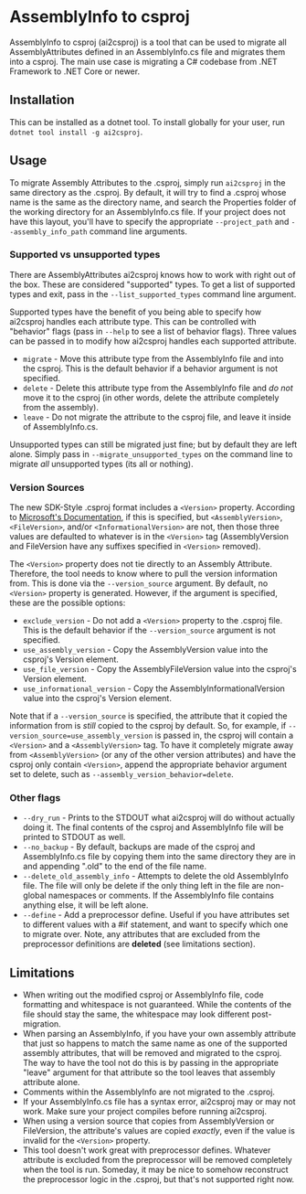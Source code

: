 # AssemblyInfo to csproj

AssemblyInfo to csproj (ai2csproj) is a tool that can be used to migrate all AssemblyAttributes defined in an AssemblyInfo.cs file and migrates them into a csproj.  The main use case is migrating a C# codebase from .NET Framework to .NET Core or newer.

## Installation

This can be installed as a dotnet tool.  To install globally for your user, run ```dotnet tool install -g ai2csproj```.

## Usage

To migrate Assembly Attributes to the .csproj, simply run ```ai2csproj``` in the same directory as the .csproj.  By default, it will try to find a .csproj whose name is the same as the directory name, and search the Properties folder of the working directory for an AssemblyInfo.cs file.  If your project does not have this layout, you'll have to specify the appropriate ```--project_path``` and ```--assembly_info_path``` command line arguments.

### Supported vs unsupported types

There are AssemblyAttributes ai2csproj knows how to work with right out of the box.  These are considered "supported" types.  To get a list of supported types and exit, pass in the ```--list_supported_types``` command line argument.

Supported types have the benefit of you being able to specify how ai2csproj handles each attribute type.  This can be controlled with "behavior" flags (pass in ```--help``` to see a list of behavior flags).  Three values can be passed in to modify how ai2csproj handles each supported attribute.

* ```migrate``` - Move this attribute type from the AssemblyInfo file and into the csproj.  This is the default behavior if a behavior argument is not specified.
* ```delete``` - Delete this attribute type from the AssemblyInfo file and _do not_ move it to the csproj (in other words, delete the attribute completely from the assembly).
* ```leave``` - Do not migrate the attribute to the csproj file, and leave it inside of AssemblyInfo.cs.

Unsupported types can still be migrated just fine; but by default they are left alone.  Simply pass in ```--migrate_unsupported_types``` on the command line to migrate _all_ unsupported types (its all or nothing).

### Version Sources

The new SDK-Style .csproj format includes a ```<Version>``` property.  According to [Microsoft's Documentation](https://learn.microsoft.com/en-us/dotnet/core/project-sdk/msbuild-props), if this is specified, but ```<AssemblyVersion>```, ```<FileVersion>```, and/or ```<InformationalVersion>``` are not, then those three values are defaulted to whatever is in the ```<Version>``` tag (AssemblyVersion and FileVersion have any suffixes specified in ```<Version>``` removed).

The ```<Version>``` property does not tie directly to an Assembly Attribute.  Therefore, the tool needs to know where to pull the version information from.  This is done via the ```--version_source``` argument.  By default, no ```<Version>``` property is generated.  However, if the argument is specified, these are the possible options:

* ```exclude_version``` - Do not add a ```<Version>``` property to the .csproj file.  This is the default behavior if the ```--version_source``` argument is not specified.
* ```use_assembly_version``` - Copy the AssemblyVersion value into the csproj's Version element.
* ```use_file_version``` - Copy the AssemblyFileVersion value into the csproj's Version element.
* ```use_informational_version``` - Copy the AssemblyInformationalVersion value into the csproj's Version element.

Note that if a ```--version_source``` is specified, the attribute that it copied the information from is _still_ copied to the csproj by default.  So, for example, if ```--version_source=use_assembly_version``` is passed in, the csproj will contain a ```<Version>``` and a ```<AssemblyVersion>``` tag.  To have it completely migrate away from ```<AssemblyVersion>``` (or any of the other version attributes) and have the csproj only contain ```<Version>```, append the appropriate behavior argument set to delete, such as ```--assembly_version_behavior=delete```.

### Other flags

* ```--dry_run``` - Prints to the STDOUT what ai2csproj will do without actually doing it.  The final contents of the csproj and AssemblyInfo file will be printed to STDOUT as well.
* ```--no_backup``` - By default, backups are made of the csproj and AssemblyInfo.cs file by copying them into the same directory they are in and appending ".old" to the end of the file name.
* ```--delete_old_assembly_info``` - Attempts to delete the old AssemblyInfo file.  The file will only be delete if the only thing left in the file are non-global namespaces or comments.  If the AssemblyInfo file contains anything else, it will be left alone.
* ```--define``` - Add a preprocessor define.  Useful if you have attributes set to different values with a #if statement, and want to specify which one to migrate over.  Note, any attributes that are excluded from the preprocessor definitions are **deleted** (see limitations section).

## Limitations

* When writing out the modified csproj or AssemblyInfo file, code formatting and whitespace is not guaranteed.  While the contents of the file should stay the same, the whitespace may look different post-migration.
* When parsing an AssemblyInfo, if you have your own assembly attribute that just so happens to match the same name as one of the supported assembly attributes, that will be removed and migrated to the csproj.  The way to have the tool not do this is by passing in the appropriate "leave" argument for that attribute so the tool leaves that assembly attribute alone.
* Comments within the AssemblyInfo are not migrated to the .csproj.
* If your AssemblyInfo.cs file has a syntax error, ai2csproj may or may not work.  Make sure your project compiles before running ai2csproj.
* When using a version source that copies from AssemblyVersion or FileVersion, the attribute's values are copied _exactly_, even if the value is invalid for the ```<Version>``` property.
* This tool doesn't work great with preprocessor defines.  Whatever attribute is excluded from the preprocessor will be removed completely when the tool is run.  Someday, it may be nice to somehow reconstruct the preprocessor logic in the .csproj, but that's not supported right now.
